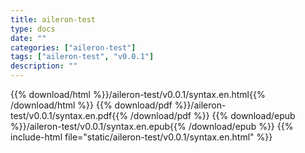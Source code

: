 ```yaml
---
title: aileron-test
type: docs
date: ""
categories: ["aileron-test"]
tags: ["aileron-test", "v0.0.1"]
description: ""
---
```


{{% download/html %}}/aileron-test/v0.0.1/syntax.en.html{{% /download/html %}}
{{% download/pdf %}}/aileron-test/v0.0.1/syntax.en.pdf{{% /download/pdf %}}
{{% download/epub %}}/aileron-test/v0.0.1/syntax.en.epub{{% /download/epub %}}
{{% include-html file="static/aileron-test/v0.0.1/syntax.en.html" %}}
